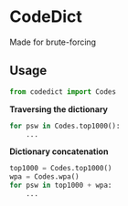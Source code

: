 # CodeDict

Made for brute-forcing

## Usage


```python
from codedict import Codes
```

**Traversing the dictionary**

```python
for psw in Codes.top1000():
    ...
```

**Dictionary concatenation**

```python
top1000 = Codes.top1000()
wpa = Codes.wpa()
for psw in top1000 + wpa:
    ...
```